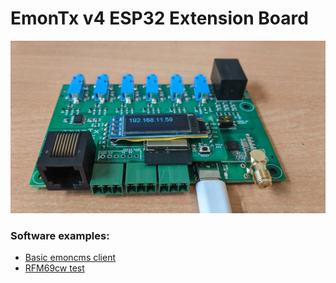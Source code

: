 # EmonTx v4 ESP32 Extension Board

![esp32_ext.jpeg](esp32_ext.jpeg)

### Software examples:

- [Basic emoncms client](https://github.com/openenergymonitor/emontx4/tree/main/extensions/ESP32/examples/basic_emoncms_client)
- [RFM69cw test](https://github.com/openenergymonitor/emontx4/tree/main/extensions/ESP32/examples/rfm69cw_test)
